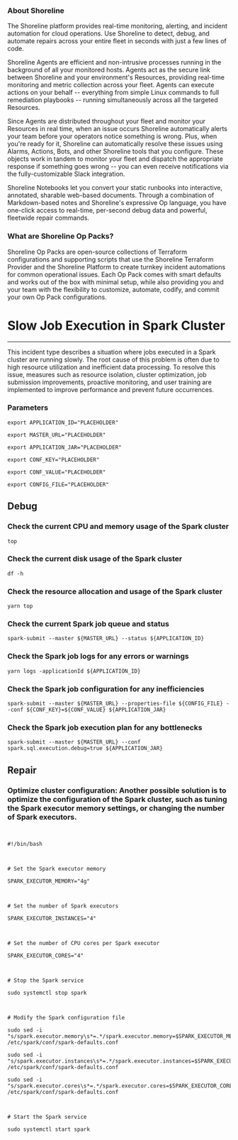 
### About Shoreline
The Shoreline platform provides real-time monitoring, alerting, and incident automation for cloud operations. Use Shoreline to detect, debug, and automate repairs across your entire fleet in seconds with just a few lines of code.

Shoreline Agents are efficient and non-intrusive processes running in the background of all your monitored hosts. Agents act as the secure link between Shoreline and your environment's Resources, providing real-time monitoring and metric collection across your fleet. Agents can execute actions on your behalf -- everything from simple Linux commands to full remediation playbooks -- running simultaneously across all the targeted Resources.

Since Agents are distributed throughout your fleet and monitor your Resources in real time, when an issue occurs Shoreline automatically alerts your team before your operators notice something is wrong. Plus, when you're ready for it, Shoreline can automatically resolve these issues using Alarms, Actions, Bots, and other Shoreline tools that you configure. These objects work in tandem to monitor your fleet and dispatch the appropriate response if something goes wrong -- you can even receive notifications via the fully-customizable Slack integration.

Shoreline Notebooks let you convert your static runbooks into interactive, annotated, sharable web-based documents. Through a combination of Markdown-based notes and Shoreline's expressive Op language, you have one-click access to real-time, per-second debug data and powerful, fleetwide repair commands.

### What are Shoreline Op Packs?
Shoreline Op Packs are open-source collections of Terraform configurations and supporting scripts that use the Shoreline Terraform Provider and the Shoreline Platform to create turnkey incident automations for common operational issues. Each Op Pack comes with smart defaults and works out of the box with minimal setup, while also providing you and your team with the flexibility to customize, automate, codify, and commit your own Op Pack configurations.

# Slow Job Execution in Spark Cluster
---

This incident type describes a situation where jobs executed in a Spark cluster are running slowly. The root cause of this problem is often due to high resource utilization and inefficient data processing. To resolve this issue, measures such as resource isolation, cluster optimization, job submission improvements, proactive monitoring, and user training are implemented to improve performance and prevent future occurrences.

### Parameters
```shell
export APPLICATION_ID="PLACEHOLDER"

export MASTER_URL="PLACEHOLDER"

export APPLICATION_JAR="PLACEHOLDER"

export CONF_KEY="PLACEHOLDER"

export CONF_VALUE="PLACEHOLDER"

export CONFIG_FILE="PLACEHOLDER"

```

## Debug

### Check the current CPU and memory usage of the Spark cluster
```shell
top
```

### Check the current disk usage of the Spark cluster
```shell
df -h
```

### Check the resource allocation and usage of the Spark cluster
```shell
yarn top
```

### Check the current Spark job queue and status
```shell
spark-submit --master ${MASTER_URL} --status ${APPLICATION_ID}
```

### Check the Spark job logs for any errors or warnings
```shell
yarn logs -applicationId ${APPLICATION_ID}
```

### Check the Spark job configuration for any inefficiencies
```shell
spark-submit --master ${MASTER_URL} --properties-file ${CONFIG_FILE} --conf ${CONF_KEY}=${CONF_VALUE} ${APPLICATION_JAR}
```

### Check the Spark job execution plan for any bottlenecks
```shell
spark-submit --master ${MASTER_URL} --conf spark.sql.execution.debug=true ${APPLICATION_JAR}
```

## Repair

### Optimize cluster configuration: Another possible solution is to optimize the configuration of the Spark cluster, such as tuning the Spark executor memory settings, or changing the number of Spark executors.
```shell


#!/bin/bash



# Set the Spark executor memory

SPARK_EXECUTOR_MEMORY="4g"



# Set the number of Spark executors

SPARK_EXECUTOR_INSTANCES="4"



# Set the number of CPU cores per Spark executor

SPARK_EXECUTOR_CORES="4"



# Stop the Spark service

sudo systemctl stop spark



# Modify the Spark configuration file

sudo sed -i "s/spark.executor.memory\s*=.*/spark.executor.memory=$SPARK_EXECUTOR_MEMORY/g" /etc/spark/conf/spark-defaults.conf

sudo sed -i "s/spark.executor.instances\s*=.*/spark.executor.instances=$SPARK_EXECUTOR_INSTANCES/g" /etc/spark/conf/spark-defaults.conf

sudo sed -i "s/spark.executor.cores\s*=.*/spark.executor.cores=$SPARK_EXECUTOR_CORES/g" /etc/spark/conf/spark-defaults.conf



# Start the Spark service

sudo systemctl start spark


```